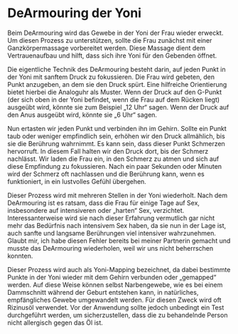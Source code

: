 # DeArmouring der Yoni 

Beim DeArmouring wird das Gewebe in der Yoni der Frau wieder erweckt. Um diesen Prozess zu unterstützen, sollte die Frau zunächst mit einer Ganzkörpermassage vorbereitet werden. Diese Massage dient dem Vertrauenaufbau und hilft, dass sich ihre Yoni für den Gebenden öffnet.

Die eigentliche Technik des DeArmouring besteht darin, auf jeden Punkt in der Yoni mit sanftem Druck zu fokussieren. Die Frau wird gebeten, den Punkt anzugeben, an dem sie den Druck spürt. Eine hilfreiche Orientierung bietet hierbei die Analoguhr als Muster. Wenn der Druck auf den G-Punkt (der sich oben in der Yoni befindet, wenn die Frau auf dem Rücken liegt) ausgeübt wird, könnte sie zum Beispiel „12 Uhr“ sagen. Wenn der Druck auf den Anus ausgeübt wird, könnte sie „6 Uhr“ sagen.

Nun ertasten wir jeden Punkt und verbinden ihn im Gehirn. Sollte ein Punkt taub oder weniger empfindlich sein, erhöhen wir den Druck allmählich, bis sie die Berührung wahrnimmt. Es kann sein, dass dieser Punkt Schmerzen hervorruft. In diesem Fall halten wir den Druck dort, bis der Schmerz nachlässt. Wir laden die Frau ein, in den Schmerz zu atmen und sich auf diese Empfindung zu fokussieren. Nach ein paar Sekunden oder Minuten wird der Schmerz oft nachlassen und die Berührung kann, wenn es funktioniert, in ein lustvolles Gefühl übergehen.

Dieser Prozess wird mit mehreren Stellen in der Yoni wiederholt. Nach dem DeArmouring ist es ratsam, dass die Frau für einige Tage auf Sex, insbesondere auf intensiveren oder „harten“ Sex, verzichtet. Interessanterweise wird sie nach dieser Erfahrung vermutlich gar nicht mehr das Bedürfnis nach intensivem Sex haben, da sie nun in der Lage ist, auch sanfte und langsame Berührungen viel intensiver wahrzunehmen. Glaubt mir, ich habe diesen Fehler bereits bei meiner Partnerin gemacht und musste das DeArmouring wiederholen, weil wir uns nicht beherrschen konnten.

Dieser Prozess wird auch als Yoni-Mapping bezeichnet, da dabei bestimmte Punkte in der Yoni wieder mit dem Gehirn verbunden oder „gemapped“ werden. Auf diese Weise können selbst Narbengewebe, wie es bei einem Dammschnitt während der Geburt entstehen kann, in natürliches, empfängliches Gewebe umgewandelt werden. Für diesen Zweck wird oft Rizinusöl verwendet. Vor der Anwendung sollte jedoch unbedingt ein Test durchgeführt werden, um sicherzustellen, dass die zu behandelnde Person nicht allergisch gegen das Öl ist.